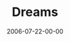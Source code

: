 ---
layout: message
category: message
series: "Hard Work"
title: "Dreams"
date: 2006-07-22-00-00
message_id: 59
---
